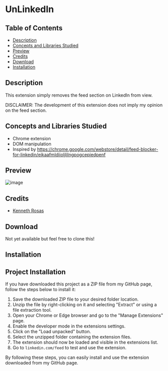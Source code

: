 # UnLinkedIn

## Table of Contents
- [Description](#description) 
- [Concepts and Libraries Studied](#concepts-and-libraries-studied)
- [Preview](#preview)
- [Credits](#credits)
- [Download](#download) 
- [Installation](#Installation) 

## Description 

This extension simply removes the feed section on LinkedIn from view. 

DISCLAIMER: The development of this extension does not imply my opinion on the feed section.  

## Concepts and Libraries Studied

- Chrome extension
- DOM manipulation 
- Inspired by https://chrome.google.com/webstore/detail/feed-blocker-for-linkedin/eikaafmldiioljlilngpogcepiedpenf

## Preview
![image](https://github.com/Kcrosas/UnlinkedIn/assets/90270082/c5c02df1-1614-43ae-b106-ea056af266fa)


## Credits

- [Kenneth Rosas](https://github.com/kcrosas) 


## Download

Not yet available but feel free to clone this! 

## Installation 

## Project Installation

If you have downloaded this project as a ZIP file from my GitHub page, follow the steps below to install it:

1. Save the downloaded ZIP file to your desired folder location.
2. Unzip the file by right-clicking on it and selecting "Extract" or using a file extraction tool.
3. Open your Chrome or Edge browser and go to the "Manage Extensions" page.
4. Enable the developer mode in the extensions settings.
5. Click on the "Load unpacked" button.
6. Select the unzipped folder containing the extension files.
7. The extension should now be loaded and visible in the extensions list.
8. Go to `linkedin.com/feed` to test and use the extension.

By following these steps, you can easily install and use the extension downloaded from my GitHub page.
